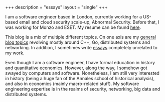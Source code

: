 +++
description = "essays"
layout = "single"
+++

I am a software engineer based in London, currently working for a US-based email and cloud security scale-up, Abnormal Security. Before that, I was working for Monzo and ESET. My resume can be found [here](files/cv.pdf).

This blog is a mix of multiple different topics. On one axis are my [general blog topics](/tech/) revolving mostly around C++, Go, distributed systems and networking. In addition, I sometimes write [essays](/essays/) completely unrelated to my work.

Even though I am a software engineer, I have formal education in history and quantitative economics. However, along the way, I somehow got swayed by computers and software. Nonetheless, I am still very interested in history (being a huge fan of the Annales school of historical analysis), and also in economics (mainly macro-related stuff). My software engineering expertise is in the realms of security, networking, big data and distributed systems.